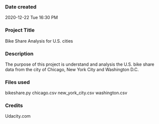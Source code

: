 ### Date created
2020-12-22 Tue 16:30 PM

### Project Title
Bike Share Analysis for U.S. cities

### Description
The purpose of this project is understand and analysis the U.S. bike share data from the city of Chicago, New York City and Washington D.C.

### Files used
bikeshare.py
chicago.csv
new_york_city.csv
washington.csv

### Credits
Udacity.com

